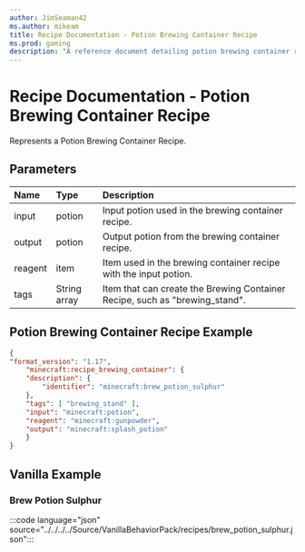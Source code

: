 ```yaml
---
author: JimSeaman42
ms.author: mikeam
title: Recipe Documentation - Potion Brewing Container Recipe
ms.prod: gaming
description: "A reference document detailing potion brewing container recipes"
---
```


# Recipe Documentation - Potion Brewing Container Recipe

Represents a Potion Brewing Container Recipe.

## Parameters

|Name |Type |Description |
|:-----------|:-----------|:-----------|
|input| potion| Input potion used in the brewing container recipe. |
|output| potion| Output potion from the brewing container recipe. |
|reagent| item| Item used in the brewing container recipe with the input potion. |
|tags|String array | Item that can create the Brewing Container Recipe, such as "brewing_stand". |

## Potion Brewing Container Recipe Example

```JSON
{
"format_version": "1.17",
    "minecraft:recipe_brewing_container": {
    "description": {
        "identifier": "minecraft:brew_potion_sulphur"
    },
    "tags": [ "brewing_stand" ],
    "input": "minecraft:potion",
    "reagent": "minecraft:gunpowder",
    "output": "minecraft:splash_potion"
    }
}
```

## Vanilla Example

### Brew Potion Sulphur

:::code language="json" source="../../../../Source/VanillaBehaviorPack/recipes/brew_potion_sulphur.json":::
